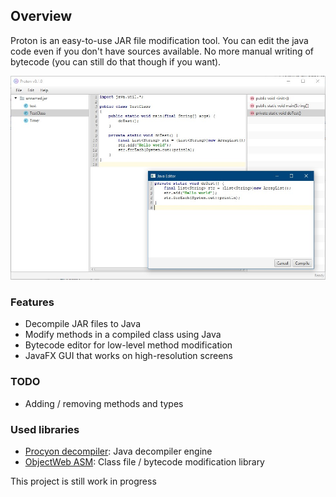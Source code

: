 ## Overview
Proton is an easy-to-use JAR file modification tool. You can edit the java code even if you don't have sources available.
No more manual writing of bytecode (you can still do that though if you want).

![Screenshot](assets/screenshot.jpg)

### Features
- Decompile JAR files to Java
- Modify methods in a compiled class using Java
- Bytecode editor for low-level method modification
- JavaFX GUI that works on high-resolution screens

### TODO
- Adding / removing methods and types

### Used libraries
- [Procyon decompiler](https://bitbucket.org/mstrobel/procyon): Java decompiler engine
- [ObjectWeb ASM](https://asm.ow2.io/): Class file / bytecode modification library


This project is still work in progress

